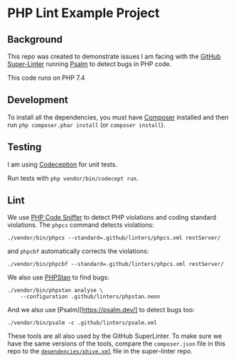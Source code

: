 # PHP Lint Example Project

## Background

This repo was created to demonstrate issues I am facing with the [GitHub Super-Linter](https://github.com/github/super-linter)
running [Psalm](https://psalm.dev/) to detect bugs in PHP code.

This code runs on PHP 7.4 

## Development

To install all the dependencies, you must have [Composer](https://getcomposer.org/) installed
and then run `php composer.phar install` (or `composer install`).

## Testing

I am using [Codeception](https://codeception.com/docs/05-UnitTests) for unit tests.

Run tests with `php vendor/bin/codecept run`.

## Lint

We use [PHP Code Sniffer](https://github.com/squizlabs/PHP_CodeSniffer) to detect PHP violations
and coding standard violations. The `phpcs` command detects violations:

```shell
./vendor/bin/phpcs --standard=.github/linters/phpcs.xml restServer/
```

and `phpcbf` automatically corrects the violations:

```shell
./vendor/bin/phpcbf --standard=.github/linters/phpcs.xml restServer/
```

We also use [PHPStan](https://phpstan.org/) to find bugs:

```shell
./vendor/bin/phpstan analyse \
    --configuration .github/linters/phpstan.neon
```

And we also use [Psalm][https://psalm.dev/] to detect bugs too:

```shell
./vendor/bin/psalm -c .github/linters/psalm.xml
```

These tools are all also used by the GitHub SuperLinter. To make sure we have the same versions of the tools,
compare the `composer.json` file in this repo to the [`dependencies/phive.xml`](https://github.com/github/super-linter/blob/7c321102dd1c65adf0c872c3632fa8367e8bee0e/dependencies/phive.xml)
file in the super-linter repo.
